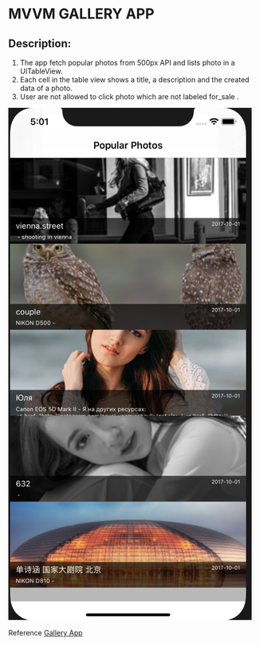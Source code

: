 # MVVM GALLERY APP

## Description: 

1. The app fetch popular photos from 500px API and lists photo in a UITableView.  
2. Each cell in the table view shows a title, a description and the created data of a photo.  
3. User are not allowed to click photo which are not labeled for_sale .  

![Version 1](https://github.com/viktorHbenitez//MVVM-GALLERY-APP/blob/master/Sketch/version1.png)  

Reference  [Gallery App ](https://medium.com/flawless-app-stories/how-to-use-a-model-view-viewmodel-architecture-for-ios-46963c67be1b/)
